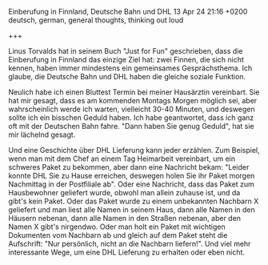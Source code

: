 Einberufung in Finnland, Deutsche Bahn und DHL
13 Apr 24 21:16 +0200
deutsch, german, general thoughts, thinking out loud

+++

Linus Torvalds hat in seinem Buch "Just for Fun" geschrieben, dass die Einberufung in Finnland das einzige Ziel hat: zwei Finnen, die sich nicht kennen, haben immer mindestens ein gemeinsames Gesprächsthema. Ich glaube, die Deutsche Bahn und DHL haben die gleiche soziale Funktion.

Neulich habe ich einen Bluttest Termin bei meiner Hausärztin vereinbart. Sie hat mir gesagt, dass es am kommenden Montags Morgen möglich sei, aber wahrscheinlich werde ich warten, vielleicht 30-40 Minuten, und deswegen sollte ich ein bisschen Geduld haben. Ich habe geantwortet, dass ich ganz oft mit der Deutschen Bahn fahre. "Dann haben Sie genug Geduld", hat sie mir lächelnd gesagt.

Und eine Geschichte über DHL Lieferung kann jeder erzählen. Zum Beispiel, wenn man mit dem Chef an einem Tag Heimarbeit vereinbart, um ein schweres Paket zu bekommen, aber dann eine Nachricht bekam: "Leider konnte DHL Sie zu Hause erreichen, deswegen holen Sie ihr Paket morgen Nachmittag in der Postfiliale ab". Oder eine Nachricht, dass das Paket zum Hausbewohner geliefert wurde, obwohl man allein zuhause ist, und da gibt's kein Paket. Oder das Paket wurde zu einem unbekannten Nachbarn X geliefert und man liest alle Namen in seinem Haus, dann alle Namen in den Häusern nebenan, dann alle Namen in den Straßen nebenan, aber den Namen X gibt's nirgendwo. Oder man holt ein Paket mit wichtigen Dokumenten vom Nachbarn ab und gleich auf dem Paket steht die Aufschrift: "Nur persönlich, nicht an die Nachbarn liefern!". Und viel mehr interessante Wege, um eine DHL Lieferung zu erhalten oder eben nicht.
